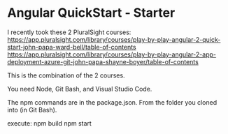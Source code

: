 # Angular QuickStart - Starter

I recently took these 2 PluralSight courses:
https://app.pluralsight.com/library/courses/play-by-play-angular-2-quick-start-john-papa-ward-bell/table-of-contents
https://app.pluralsight.com/library/courses/play-by-play-angular-2-app-deployment-azure-git-john-papa-shayne-boyer/table-of-contents

This is the combination of the 2 courses.

You need Node, Git Bash, and Visual Studio Code.

The npm commands are in the package.json.  From the folder you cloned into (in Git Bash).

execute:
npm build
npm start